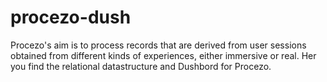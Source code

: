# procezo-dush
Procezo's aim is to process records that are derived from user sessions obtained from different kinds of experiences, either immersive or real. Her you find the relational datastructure and Dushbord for Procezo.
